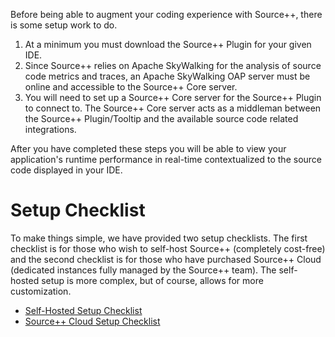 Before being able to augment your coding experience with Source++, there is some setup work to do.

1. At a minimum you must download the Source++ Plugin for your given IDE.
2. Since Source++ relies on Apache SkyWalking for the analysis of source code metrics and traces,
an Apache SkyWalking OAP server must be online and accessible to the Source++ Core server.
3. You will need to set up a Source++ Core server for the Source++ Plugin to connect to. The Source++ Core server acts as a middleman between the Source++ Plugin/Tooltip and the available source code related integrations.

After you have completed these steps you will be able to view your application's runtime performance in real-time contextualized to the source code displayed in your IDE.

# Setup Checklist

To make things simple, we have provided two setup checklists. The first checklist is for those who wish to self-host Source++ (completely cost-free) and the second checklist is for those who have purchased Source++ Cloud (dedicated instances fully managed by the Source++ team).
The self-hosted setup is more complex, but of course, allows for more customization.

- [Self-Hosted Setup Checklist](02a-self-hosted-setup-checklist.md)
- [Source++ Cloud Setup Checklist](02b-source-cloud-setup-checklist.md)

